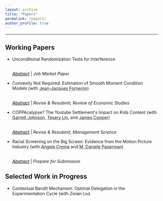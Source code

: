 ```yaml
---
layout: archive
title: "Papers"
permalink: /papers/
author_profile: true
---
```


<section class="page__content" itemprop="text">
<hr>
<h2 id="working-papers">Working Papers</h2>
<ul><li><a href="http://samzl1.github.io/files/Liang_s_JMP_arxiv.pdf" style="text-decoration:none" target="_blank">Unconditional Randomization Tests for Interference</a>   

<br> <a href="#/" style="color:black" onclick="visib('jmp')"><em>Abstract</em></a> | <em>Job Market Paper </em></li></ul>

<div id="jmp" style="display: none; background-color: #F1F1F1; color: #666; padding: 10px"> In social networks or spatial experiments, one unit's outcome often depends on another's treatment, a phenomenon called interference. Researchers are interested in not only the presence and magnitude of interference but also its pattern based on factors like distance, neighboring units, and connection strength. However, the non-random nature of these factors and complex correlations across units pose challenges for inference. This paper introduces the partial null randomization tests (PNRT) framework to address these issues. The proposed method is finite-sample valid and applicable with minimal network structure assumptions, utilizing randomization testing and pairwise comparisons. Unlike existing conditional randomization tests, PNRT avoids the need for conditioning events, making it more straightforward to implement. Simulations demonstrate the method's desirable power properties and its applicability to general interference scenarios.</div>


<ul><li><a href="https://arxiv.org/abs/2304.14386" style="text-decoration:none" target="_blank">Convexity Not Required: Estimation of Smooth Moment Condition Models</a> (with <a href="http://jjforneron.com/" style="color: inherit; text-decoration-style: dotted" target="_blank">Jean-Jacques Forneron</a>) 

<br> <a href="#/" style="color:black" onclick="visib('gauss')"><em>Abstract</em></a> | <em>Revise & Resubmit, Review of Economic Studies </em></li></ul>

<div id="gauss" style="display: none; background-color: #F1F1F1; color: #666; padding: 10px"> Generalized and Simulated Method of Moments are often used to estimate
 structural Economic models. Yet, it is commonly reported that optimization
 is challenging because the corresponding objective function is non-convex. For
 smooth problems, this paper shows that convexity is not required: under a global
 rank condition involving the Jacobian of the sample moments, certain algorithms
 are globally convergent. These include a gradient-descent and a Gauss-Newton
 algorithm with appropriate choice of tuning parameters. The results are robust to
 1) non-convexity, 2) one-to-one non-linear reparameterizations, and 3) moderate
 misspecification. In contrast, Newton-Raphson and quasi-Newton methods can
 fail to converge because of non-convexity. The condition precludes non-global op
tima. Numerical and empirical examples illustrate the condition, non-convexity,
 and convergence properties of different optimizers.</div>


<ul><li><a href="https://papers.ssrn.com/sol3/papers.cfm?abstract_id=4430334" style="text-decoration:none" target="_blank">COPPAcalypse? The Youtube Settlement's Impact on Kids Content</a> (with <a href="https://www.garjoh.com/" style="color: inherit; text-decoration-style: dotted" target="_blank">Garrett Johnson</a>, <a href="https://tesarylin.github.io/" style="color: inherit; text-decoration-style: dotted" target="_blank">Tesary Lin</a>, and <a href="https://scholar.google.com/citations?user=nYEyFMYAAAAJ" style="color: inherit; text-decoration-style: dotted" target="_blank">James Cooper</a>) 

<br> <a href="#/" style="color:black" onclick="visib('coppa')"><em>Abstract</em></a> | <em>Revise & Resubmit, Management Science</em> </li></ul>

<div id="coppa" style="display: none; background-color: #F1F1F1; color: #666; padding: 10px"> We examine the tradeoff between privacy and personalization for online content by evaluating the impact of YouTube's settlement with the Federal Trade Commission over violating the Children's Online Privacy Protection Act (COPPA). Under the settlement, YouTube removed all forms of personalization for child-directed content starting in January 2020, which included personalized ads and platform features like personalized search and recommendations. We study the resulting impact on 5,066 top American YouTube channels by comparing the child-directed content creators to their non-child-directed counterparts using a difference-in-differences design. On the supply side, we find that child-directed content creators produce 18% less content and pivot towards producing non-child-directed content. Child-directed content creators also invest less in content quality: the proportion of original content falls by 11% and manual captioning falls by 27%, while user content ratings fall by 10%. On the demand side, views of child-directed channels fall by 20%. Consistent with the platform's degraded capacity to match viewers to content, both content creation and content views become more concentrated among top child-directed YouTube channels.</div>


<ul><li><a href="https://drive.google.com/file/d/1EasxNQtZj6P2FP3ARSSsPan9sjhA2nmN/view" style="text-decoration:none" target="_blank">Racial Screening on the Big Screen: Evidence from the Motion Picture Industry</a> (with <a href="https://angela-crema.com/" style="color: inherit; text-decoration-style: dotted"  target="_blank">Angela Crema</a> and <a href="https://sites.google.com/view/paserman/home" style="color: inherit; text-decoration-style: dotted"  target="_blank">M. Daniele Paserman</a>) 

<br> <a href="#/" style="color:black" onclick="visib('movie')"><em>Abstract</em></a> | <em>Prepare for Submission</em> </li></ul>

<div id="movie" style="display: none; background-color: #F1F1F1; color: #666; padding: 10px"> We develop a model of discrimination that allows us to interpret observed differences in outcomes across groups, conditional on passing a screening test, as taste-based (employer,) statistical, or customer discrimination. We apply this framework to investigate the nature of non-white underrepresentation in the US motion picture industry. Leveraging a novel data set with racial identifiers for the cast of 7,000 motion pictures, we show that, conditional on production, non-white movies exhibit higher average revenues and a smaller variance. Our findings can be rationalized in the context of our model if non-white movies are held to higher standards for production.</div>



<h2 id="works-in-progress">Selected Work in Progress</h2>


<ul><li><p>Contextual Bandit Mechanism: Optimal Delegation in the Experimentation Cycle (with Zixian Liu)</p> </li></ul>

<script>
function visib(id) {
  var x = document.getElementById(id);
  if (x.style.display === "none") {
    x.style.display = "block";
  } else {
    x.style.display = "none";
  }
}
</script>
</section>
